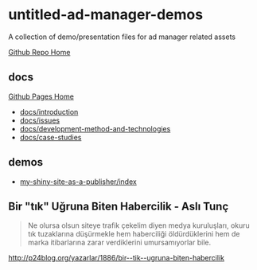 # untitled-ad-manager-demos

A collection of demo/presentation files for ad manager related assets

[Github Repo Home](https://github.com/xkema/untitled-ad-manager-demos)

## docs

[Github Pages Home](https://xkema.github.io/untitled-ad-manager-demos)

- [docs/introduction](https://xkema.github.io/untitled-ad-manager-demos/docs/introduction)
- [docs/issues](https://xkema.github.io/untitled-ad-manager-demos/docs/issues)
- [docs/development-method-and-technologies](https://xkema.github.io/untitled-ad-manager-demos/docs/development-method-and-technologies)
- [docs/case-studies](https://xkema.github.io/untitled-ad-manager-demos/docs/case-studies)

## demos

- [my-shiny-site-as-a-publisher/index](https://xkema.github.io/untitled-ad-manager-demos/src/my-shiny-site-as-a-publisher)

## Bir "tık" Uğruna Biten Habercilik - Aslı Tunç

> Ne olursa olsun siteye trafik çekelim diyen medya kuruluşları, okuru tık tuzaklarına düşürmekle hem haberciliği öldürdüklerini hem de marka itibarlarına zarar verdiklerini umursamıyorlar bile.

http://p24blog.org/yazarlar/1886/bir--tik--ugruna-biten-habercilik